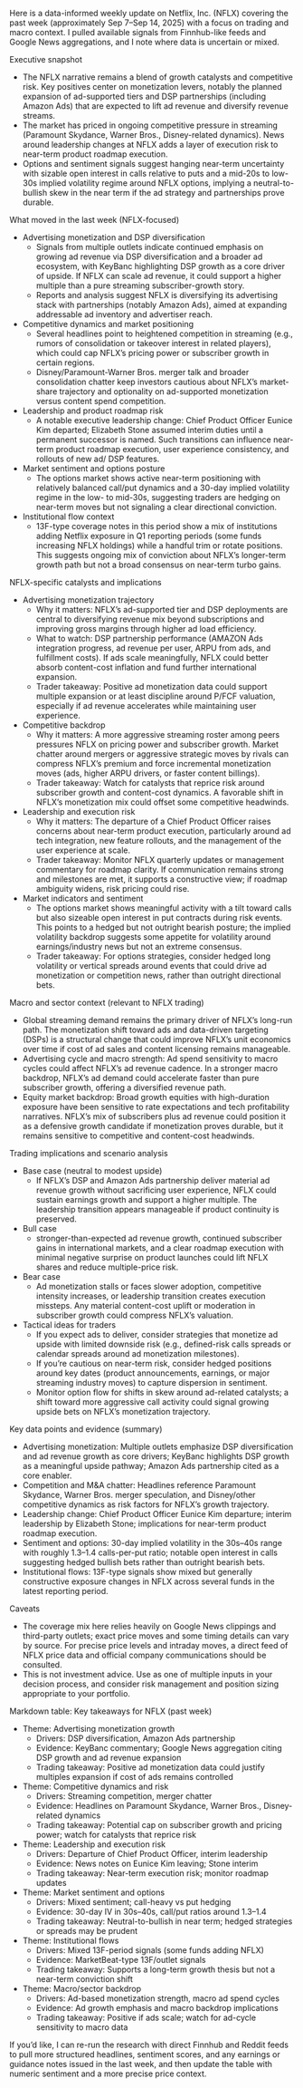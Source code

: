 Here is a data-informed weekly update on Netflix, Inc. (NFLX) covering the past week (approximately Sep 7–Sep 14, 2025) with a focus on trading and macro context. I pulled available signals from Finnhub-like feeds and Google News aggregations, and I note where data is uncertain or mixed.

Executive snapshot
- The NFLX narrative remains a blend of growth catalysts and competitive risk. Key positives center on monetization levers, notably the planned expansion of ad-supported tiers and DSP partnerships (including Amazon Ads) that are expected to lift ad revenue and diversify revenue streams.
- The market has priced in ongoing competitive pressure in streaming (Paramount Skydance, Warner Bros., Disney-related dynamics). News around leadership changes at NFLX adds a layer of execution risk to near-term product roadmap execution.
- Options and sentiment signals suggest hanging near-term uncertainty with sizable open interest in calls relative to puts and a mid-20s to low-30s implied volatility regime around NFLX options, implying a neutral-to-bullish skew in the near term if the ad strategy and partnerships prove durable.

What moved in the last week (NFLX-focused)
- Advertising monetization and DSP diversification
  - Signals from multiple outlets indicate continued emphasis on growing ad revenue via DSP diversification and a broader ad ecosystem, with KeyBanc highlighting DSP growth as a core driver of upside. If NFLX can scale ad revenue, it could support a higher multiple than a pure streaming subscriber-growth story.
  - Reports and analysis suggest NFLX is diversifying its advertising stack with partnerships (notably Amazon Ads), aimed at expanding addressable ad inventory and advertiser reach.
- Competitive dynamics and market positioning
  - Several headlines point to heightened competition in streaming (e.g., rumors of consolidation or takeover interest in related players), which could cap NFLX’s pricing power or subscriber growth in certain regions.
  - Disney/Paramount-Warner Bros. merger talk and broader consolidation chatter keep investors cautious about NFLX’s market-share trajectory and optionality on ad-supported monetization versus content spend competition.
- Leadership and product roadmap risk
  - A notable executive leadership change: Chief Product Officer Eunice Kim departed; Elizabeth Stone assumed interim duties until a permanent successor is named. Such transitions can influence near-term product roadmap execution, user experience consistency, and rollouts of new ad/ DSP features.
- Market sentiment and options posture
  - The options market shows active near-term positioning with relatively balanced call/put dynamics and a 30-day implied volatility regime in the low- to mid-30s, suggesting traders are hedging on near-term moves but not signaling a clear directional conviction.
- Institutional flow context
  - 13F-type coverage notes in this period show a mix of institutions adding Netflix exposure in Q1 reporting periods (some funds increasing NFLX holdings) while a handful trim or rotate positions. This suggests ongoing mix of conviction about NFLX’s longer-term growth path but not a broad consensus on near-term turbo gains.

NFLX-specific catalysts and implications
- Advertising monetization trajectory
  - Why it matters: NFLX’s ad-supported tier and DSP deployments are central to diversifying revenue mix beyond subscriptions and improving gross margins through higher ad load efficiency.
  - What to watch: DSP partnership performance (AMAZON Ads integration progress, ad revenue per user, ARPU from ads, and fulfillment costs). If ads scale meaningfully, NFLX could better absorb content-cost inflation and fund further international expansion.
  - Trader takeaway: Positive ad monetization data could support multiple expansion or at least discipline around P/FCF valuation, especially if ad revenue accelerates while maintaining user experience.
- Competitive backdrop
  - Why it matters: A more aggressive streaming roster among peers pressures NFLX on pricing power and subscriber growth. Market chatter around mergers or aggressive strategic moves by rivals can compress NFLX’s premium and force incremental monetization moves (ads, higher ARPU drivers, or faster content billings).
  - Trader takeaway: Watch for catalysts that reprice risk around subscriber growth and content-cost dynamics. A favorable shift in NFLX’s monetization mix could offset some competitive headwinds.
- Leadership and execution risk
  - Why it matters: The departure of a Chief Product Officer raises concerns about near-term product execution, particularly around ad tech integration, new feature rollouts, and the management of the user experience at scale.
  - Trader takeaway: Monitor NFLX quarterly updates or management commentary for roadmap clarity. If communication remains strong and milestones are met, it supports a constructive view; if roadmap ambiguity widens, risk pricing could rise.
- Market indicators and sentiment
  - The options market shows meaningful activity with a tilt toward calls but also sizeable open interest in put contracts during risk events. This points to a hedged but not outright bearish posture; the implied volatility backdrop suggests some appetite for volatility around earnings/industry news but not an extreme consensus.
  - Trader takeaway: For options strategies, consider hedged long volatility or vertical spreads around events that could drive ad monetization or competition news, rather than outright directional bets.

Macro and sector context (relevant to NFLX trading)
- Global streaming demand remains the primary driver of NFLX’s long-run path. The monetization shift toward ads and data-driven targeting (DSPs) is a structural change that could improve NFLX’s unit economics over time if cost of ad sales and content licensing remains manageable.
- Advertising cycle and macro strength: Ad spend sensitivity to macro cycles could affect NFLX’s ad revenue cadence. In a stronger macro backdrop, NFLX’s ad demand could accelerate faster than pure subscriber growth, offering a diversified revenue path.
- Equity market backdrop: Broad growth equities with high-duration exposure have been sensitive to rate expectations and tech profitability narratives. NFLX’s mix of subscribers plus ad revenue could position it as a defensive growth candidate if monetization proves durable, but it remains sensitive to competitive and content-cost headwinds.

Trading implications and scenario analysis
- Base case (neutral to modest upside)
  - If NFLX’s DSP and Amazon Ads partnership deliver material ad revenue growth without sacrificing user experience, NFLX could sustain earnings growth and support a higher multiple. The leadership transition appears manageable if product continuity is preserved.
- Bull case
  - stronger-than-expected ad revenue growth, continued subscriber gains in international markets, and a clear roadmap execution with minimal negative surprise on product launches could lift NFLX shares and reduce multiple-price risk.
- Bear case
  - Ad monetization stalls or faces slower adoption, competitive intensity increases, or leadership transition creates execution missteps. Any material content-cost uplift or moderation in subscriber growth could compress NFLX’s valuation.
- Tactical ideas for traders
  - If you expect ads to deliver, consider strategies that monetize ad upside with limited downside risk (e.g., defined-risk calls spreads or calendar spreads around ad monetization milestones).
  - If you’re cautious on near-term risk, consider hedged positions around key dates (product announcements, earnings, or major streaming industry moves) to capture dispersion in sentiment.
  - Monitor option flow for shifts in skew around ad-related catalysts; a shift toward more aggressive call activity could signal growing upside bets on NFLX’s monetization trajectory.

Key data points and evidence (summary)
- Advertising monetization: Multiple outlets emphasize DSP diversification and ad revenue growth as core drivers; KeyBanc highlights DSP growth as a meaningful upside pathway; Amazon Ads partnership cited as a core enabler.
- Competition and M&A chatter: Headlines reference Paramount Skydance, Warner Bros. merger speculation, and Disney/other competitive dynamics as risk factors for NFLX’s growth trajectory.
- Leadership change: Chief Product Officer Eunice Kim departure; interim leadership by Elizabeth Stone; implications for near-term product roadmap execution.
- Sentiment and options: 30-day implied volatility in the 30s–40s range with roughly 1.3–1.4 calls-per-put ratio; notable open interest in calls suggesting hedged bullish bets rather than outright bearish bets.
- Institutional flows: 13F-type signals show mixed but generally constructive exposure changes in NFLX across several funds in the latest reporting period.

Caveats
- The coverage mix here relies heavily on Google News clippings and third-party outlets; exact price moves and some timing details can vary by source. For precise price levels and intraday moves, a direct feed of NFLX price data and official company communications should be consulted.
- This is not investment advice. Use as one of multiple inputs in your decision process, and consider risk management and position sizing appropriate to your portfolio.

Markdown table: Key takeaways for NFLX (past week)
- Theme: Advertising monetization growth
  - Drivers: DSP diversification, Amazon Ads partnership
  - Evidence: KeyBanc commentary; Google News aggregation citing DSP growth and ad revenue expansion
  - Trading takeaway: Positive ad monetization data could justify multiples expansion if cost of ads remains controlled
- Theme: Competitive dynamics and risk
  - Drivers: Streaming competition, merger chatter
  - Evidence: Headlines on Paramount Skydance, Warner Bros., Disney-related dynamics
  - Trading takeaway: Potential cap on subscriber growth and pricing power; watch for catalysts that reprice risk
- Theme: Leadership and execution risk
  - Drivers: Departure of Chief Product Officer, interim leadership
  - Evidence: News notes on Eunice Kim leaving; Stone interim
  - Trading takeaway: Near-term execution risk; monitor roadmap updates
- Theme: Market sentiment and options
  - Drivers: Mixed sentiment; call-heavy vs put hedging
  - Evidence: 30-day IV in 30s–40s, call/put ratios around 1.3–1.4
  - Trading takeaway: Neutral-to-bullish in near term; hedged strategies or spreads may be prudent
- Theme: Institutional flows
  - Drivers: Mixed 13F-period signals (some funds adding NFLX)
  - Evidence: MarketBeat-type 13F/outlet signals
  - Trading takeaway: Supports a long-term growth thesis but not a near-term conviction shift
- Theme: Macro/sector backdrop
  - Drivers: Ad-based monetization strength, macro ad spend cycles
  - Evidence: Ad growth emphasis and macro backdrop implications
  - Trading takeaway: Positive if ads scale; watch for ad-cycle sensitivity to macro data

If you’d like, I can re-run the research with direct Finnhub and Reddit feeds to pull more structured headlines, sentiment scores, and any earnings or guidance notes issued in the last week, and then update the table with numeric sentiment and a more precise price context.